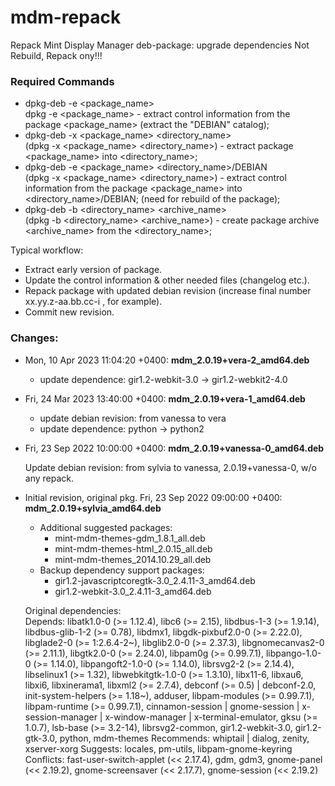 # mdm-repack
Repack Mint Display Manager deb-package: upgrade dependencies 
Not Rebuild, Repack ony!!!

### Required Commands
- dpkg-deb -e &lt;package_name&gt;  
  dpkg -e &lt;package_name&gt; - extract control information from the package &lt;package_name&gt; (extract the "DEBIAN" catalog);
- dpkg-deb -x &lt;package_name&gt; &lt;directory_name&gt;  
  (dpkg -x &lt;package_name&gt; &lt;directory_name&gt;) - extract package &lt;package_name&gt; into &lt;directory_name&gt;;
- dpkg-deb -e &lt;package_name&gt; &lt;directory_name&gt;/DEBIAN  
  (dpkg -x &lt;package_name&gt; &lt;directory_name&gt;) - extract control information from the package &lt;package_name&gt; into &lt;directory_name&gt;/DEBIAN; (need for rebuild of the package);
- dpkg-deb -b &lt;directory_name&gt; &lt;archive_name&gt;  
  (dpkg -b &lt;directory_name&gt; &lt;archive_name&gt;) - create package archive &lt;archive_name&gt; from the &lt;directory_name&gt;;

Typical workflow:

- Extract early version of package.
- Update the control information & other needed files (changelog etc.).
- Repack package with updated debian revision (increase final number xx.yy.z-aa.bb.cc-i , for example).
- Commit new revision.


### Changes:

- Mon, 10 Apr 2023 11:04:20 +0400: **mdm_2.0.19+vera-2_amd64.deb**

  * update dependence: gir1.2-webkit-3.0 -> gir1.2-webkit2-4.0


- Fri, 24 Mar 2023 13:40:00 +0400: **mdm_2.0.19+vera-1_amd64.deb**

  * update debian revision: from vanessa to vera
  * update dependence: python -> python2


- Fri, 23 Sep 2022 10:00:00 +0400: **mdm_2.0.19+vanessa-0_amd64.deb**  

    Update debian revision: from sylvia to vanessa, 2.0.19+vanessa-0, w/o any repack.  


- Initial revision, original pkg. Fri, 23 Sep 2022 09:00:00 +0400: **mdm_2.0.19+sylvia_amd64.deb**
    + Additional suggested packages: 
        + mint-mdm-themes-gdm_1.8.1_all.deb 
        + mint-mdm-themes-html_2.0.15_all.deb 
        + mint-mdm-themes_2014.10.29_all.deb 
    + Backup dependency support packages:  
        + gir1.2-javascriptcoregtk-3.0_2.4.11-3_amd64.deb 
        + gir1.2-webkit-3.0_2.4.11-3_amd64.deb  

     Original dependencies:  
Depends: libatk1.0-0 (>= 1.12.4), libc6 (>= 2.15), libdbus-1-3 (>= 1.9.14), libdbus-glib-1-2 (>= 0.78), libdmx1, libgdk-pixbuf2.0-0 (>= 2.22.0), libglade2-0 (>= 1:2.6.4-2~), libglib2.0-0 (>= 2.37.3), libgnomecanvas2-0 (>= 2.11.1), libgtk2.0-0 (>= 2.24.0), libpam0g (>= 0.99.7.1), libpango-1.0-0 (>= 1.14.0), libpangoft2-1.0-0 (>= 1.14.0), librsvg2-2 (>= 2.14.4), libselinux1 (>= 1.32), libwebkitgtk-1.0-0 (>= 1.3.10), libx11-6, libxau6, libxi6, libxinerama1, libxml2 (>= 2.7.4), debconf (>= 0.5) | debconf-2.0, init-system-helpers (>= 1.18~), adduser, libpam-modules (>= 0.99.7.1), libpam-runtime (>= 0.99.7.1), cinnamon-session | gnome-session | x-session-manager | x-window-manager | x-terminal-emulator, gksu (>= 1.0.7), lsb-base (>= 3.2-14), librsvg2-common, gir1.2-webkit-3.0, gir1.2-gtk-3.0, python, mdm-themes
Recommends: whiptail | dialog, zenity, xserver-xorg
Suggests: locales, pm-utils, libpam-gnome-keyring
Conflicts: fast-user-switch-applet (<< 2.17.4), gdm, gdm3, gnome-panel (<< 2.19.2), gnome-screensaver (<< 2.17.7), gnome-session (<< 2.19.2)
